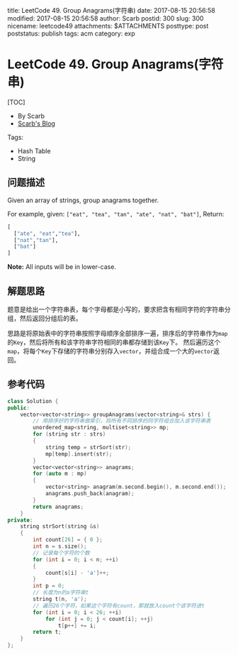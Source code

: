 title: LeetCode 49. Group Anagrams(字符串)
date: 2017-08-15 20:56:58
modified: 2017-08-15 20:56:58
author: Scarb
postid: 300
slug: 300
nicename: leetcode49
attachments: $ATTACHMENTS
posttype: post
poststatus: publish
tags: acm
category: exp

# LeetCode 49. Group Anagrams(字符串)
[TOC]

- By Scarb
- [Scarb's Blog](http://47.106.131.90/blog)

Tags:

- Hash Table
- String

## 问题描述

Given an array of strings, group anagrams together.

For example, given: `["eat", "tea", "tan", "ate", "nat", "bat"]`, 
Return:
```python
[
  ["ate", "eat","tea"],
  ["nat","tan"],
  ["bat"]
]
```
**Note:** All inputs will be in lower-case.

## 解题思路

题意是给出一个字符串表，每个字母都是小写的，要求把含有相同字符的字符串分组，然后返回分组后的表。

思路是将原始表中的字符串按照字母顺序全部排序一遍，排序后的字符串作为`map`的`Key`，然后将所有和该字符串字符相同的串都存储到该`Key`下。
然后遍历这个`map`，将每个`Key`下存储的字符串分别存入`vector`，并组合成一个大的`vector`返回。

## 参考代码
```C++
class Solution {
public:
	vector<vector<string>> groupAnagrams(vector<string>& strs) {
		// 用排序好的字符串做索引，将所有不同排序的同字符组合加入该字符串表
		unordered_map<string, multiset<string>> mp;
		for (string str : strs)
		{
			string temp = strSort(str);
			mp[temp].insert(str);
		}
		vector<vector<string>> anagrams;
		for (auto m : mp)
		{
			vector<string> anagram(m.second.begin(), m.second.end());
			anagrams.push_back(anagram);
		}
		return anagrams;
	}
private:
	string strSort(string &s)
	{
		int count[26] = { 0 };
		int n = s.size();
		// 记录每个字符的个数
		for (int i = 0; i < n; ++i)
		{
			count[s[i] - 'a']++;
		}
		int p = 0;
		// 长度为n的a字符串t
		string t(n, 'a');
		// 遍历26个字符，如果这个字符有count，那就放入count个该字符进t
		for (int i = 0; i < 26; ++i)
			for (int j = 0; j < count[i]; ++j)
				t[p++] += i;
		return t;
	}
};
```